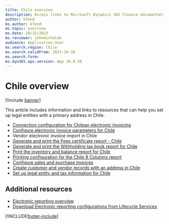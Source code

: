 ```yaml
---
title: Chile overview
description: Access links to Microsoft Dynamics 365 Finance documentation resources for Chile, including links that direct to resources about electronic invoicing. 
author: kfend
ms.author: kfend
ms.topic: overview
ms.date: 10/31/2023
ms.reviewer: johnmichalak
audience: Application User
ms.search.region: Chile
ms.search.validFrom: 2023-10-20
ms.search.form: 
ms.dyn365.ops.version: App 10.0.38
---
```


# Chile overview

[!include [banner](../../includes/banner.md)]

This article includes information and links to resources that can help you set up legal entities with a primary address in Chile.
- [Connection configuration for Chilean electronic invoicing](ltm-chile-elec-invo-conncection.md)
- [Configure electronic invoice parameters for Chile](ltm-chile-conf-electronic-invoice.md)
- Vendor electronic invoice import in Chile
- [Generate and print the Fees certificate report - Chile](ltm-chile-fees-certificate-resume.md)
- [Generate and print the Withholding tax book report for Chile](ltm-chile-withholding-book.md)
- [Print the inventory and balance report for Chile](ltm-chile-inventory-balance-report.md)
- [Printing configuration for the Chile 8 Columns report](ltm-8-columns-report.md)
- [Configure sales and purchase invoices](ltm-chile-configure-sales-purchase-invoices.md)
- [Create customer and vendor records with an address in Chile](ltm-chile-customer-vendor-addresses.md)
- [Set up legal entity and tax information for Chile](ltm-chile-set-up-legal-entity-tax-information.md)
  





## Additional resources

- [Electronic reporting overview](../../../fin-ops-core/dev-itpro/analytics/general-electronic-reporting.md)
- [Download Electronic reporting configurations from Lifecycle Services](../../../fin-ops-core/dev-itpro/analytics/download-electronic-reporting-configuration-lcs.md)

[!INCLUDE[footer-include](../../../includes/footer-banner.md)]
